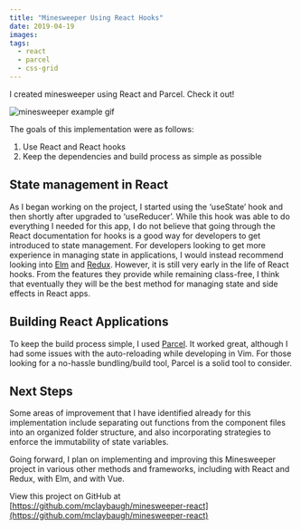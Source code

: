 ```yaml
---
title: "Minesweeper Using React Hooks"
date: 2019-04-19
images:
tags:
  - react
  - parcel
  - css-grid
---
```


I created minesweeper using React and Parcel. Check it out!

![minesweeper example gif](/images/minesweeper.gif)

The goals of this implementation were as follows:

1. Use React and React hooks
2. Keep the dependencies and build process as simple as possible

## State management in React

As I began working on the project, I started using the ‘useState’ hook
and then shortly after upgraded to ‘useReducer’. While this hook was
able to do everything I needed for this app, I do not believe that
going through the React documentation for hooks is a good way for
developers to get introduced to state management. For developers
looking to get more experience in managing state in applications, I
would instead recommend looking into [Elm](https://elm-lang.org) and
[Redux](https://redux.js.org). However, it is
still very early in the life of React hooks. From the features they
provide while remaining class-free, I think that eventually they will
be the best method for managing state and side effects in React apps.

## Building React Applications

To keep the build process simple, I used
[Parcel](https://parceljs.org/). It worked great,
although I had some issues with the auto-reloading while developing in
Vim. For those looking for a no-hassle bundling/build tool, Parcel is
a solid tool to consider.

## Next Steps

Some areas of improvement that I have identified already for this
implementation include separating out functions from the component
files into an organized folder structure, and also incorporating
strategies to enforce the immutability of state variables.

Going forward, I plan on implementing and improving this Minesweeper
project in various other methods and frameworks, including with React
and Redux, with Elm, and with Vue.

View this project on GitHub at
[https://github.com/mclaybaugh/minesweeper-react](https://github.com/mclaybaugh/minesweeper-react)
